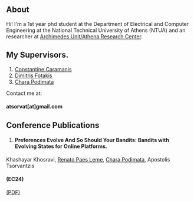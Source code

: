 ## About
Hi! I'm a 1st year phd student at the Department of Electrical and Computer Engineering at the National Technical University of Athens (NTUA) and an researcher at [Archimedes Unit/Athena Research Center](https://archimedesai.gr/en/). 
## My Supervisors.
1. [Constantine Caramanis](https://caramanis.github.io/)
2. [Dimitris Fotakis](http://www.softlab.ntua.gr/~fotakis/) 
3. [Chara Podimata](https://www.charapodimata.com/) 

Contact me at: 
#### atsorvat[at]gmail.com


## Conference Publications
1. #### Preferences Evolve And So Should Your Bandits: Bandits with Evolving States for Online Platforms.
Khashayar Khosravi, [Renato Paes Leme](https://www.renatoppl.com/), [Chara Podimata](https://www.charapodimata.com/), Apostolis Tsorvantzis 
#### (EC24) 
[(PDF)](https://arxiv.org/pdf/2307.11655.pdf) 
